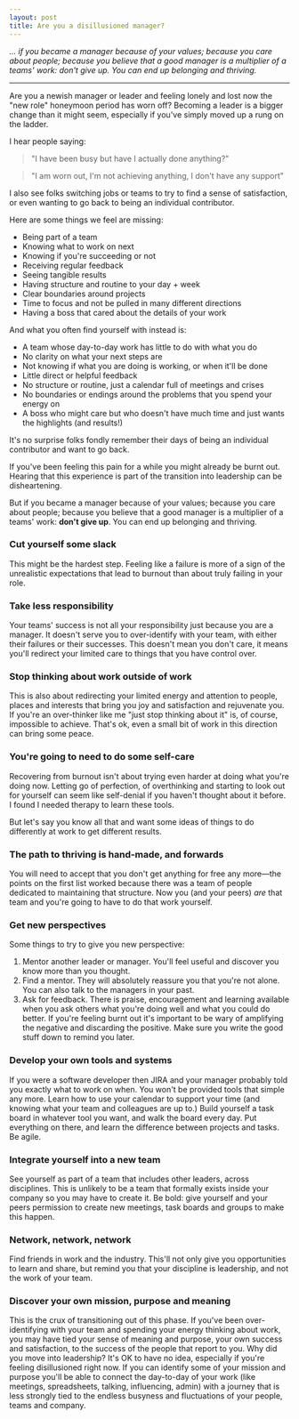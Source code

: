 ```yaml
---
layout: post
title: Are you a disillusioned manager?
---
```

_... if you became a manager because of your values; because you care about people; because you believe that a good manager is a multiplier of a teams' work: don't give up. You can end up belonging and thriving._

<!--more-->
----

Are you a newish manager or leader and feeling lonely and lost now the "new role" honeymoon period has worn off? Becoming a leader is a bigger change than it might seem, especially if you've simply moved up a rung on the ladder.

I hear people saying:

> "I have been busy but have I actually done anything?"

> "I am worn out, I'm not achieving anything, I don't have any support"

I also see folks switching jobs or teams to try to find a sense of satisfaction, or even wanting to go back to being an individual contributor. 
 
Here are some things we feel are missing:
* Being part of a team
* Knowing what to work on next
* Knowing if you're succeeding or not
* Receiving regular feedback
* Seeing tangible results
* Having structure and routine to your day + week
* Clear boundaries around projects
* Time to focus and not be pulled in many different directions
* Having a boss that cared about the details of your work

And what you often find yourself with instead is:
* A team whose day-to-day work has little to do with what you do
* No clarity on what your next steps are
* Not knowing if what you are doing is working, or when it'll be done
* Little direct or helpful feedback
* No structure or routine, just a calendar full of meetings and crises
* No boundaries or endings around the problems that you spend your energy on
* A boss who might care but who doesn't have much time and just wants the highlights (and results!)

It's no surprise folks fondly remember their days of being an individual contributor and want to go back.

If you've been feeling this pain for a while you might already be burnt out. Hearing that this experience is part of the transition into leadership can be disheartening. 

But if you became a manager because of your values; because you care about people; because you believe that a good manager is a multiplier of a teams' work: **don't give up**. You can end up belonging and thriving.

### Cut yourself some slack
This might be the hardest step. Feeling like a failure is more of a sign of the unrealistic expectations that lead to burnout than about truly failing in your role.

### Take less responsibility
Your teams' success is not all your responsibility just because you are a manager. It doesn't serve you to over-identify with your team, with either their failures or their successes. This doesn't mean you don't care, it means you'll redirect your limited care to things that you have control over.

### Stop thinking about work outside of work
This is also about redirecting your limited energy and attention to people, places and interests that bring you joy and satisfaction and rejuvenate you. If you're an over-thinker like me "just stop thinking about it" is, of course, impossible to achieve. That's ok, even a small bit of work in this direction can bring some peace.

### You're going to need to do some self-care
Recovering from burnout isn't about trying even harder at doing what you're doing now. Letting go of perfection, of overthinking and starting to look out for yourself can seem like self-denial if you haven't thought about it before. I found I needed therapy to learn these tools.

But let's say you know all that and want some ideas of things to do differently at work to get different results.

### The path to thriving is hand-made, and forwards
You will need to accept that you don't get anything for free any more—the points on the first list worked because there was a team of people dedicated to maintaining that structure. Now you (and your peers) _are_ that team and you're going to have to do that work yourself. 

### Get new perspectives
Some things to try to give you new perspective:
1. Mentor another leader or manager. You'll feel useful and discover you know more than you thought.
2. Find a mentor. They will absolutely reassure you that you're not alone. You can also talk to the managers in your past. 
3. Ask for feedback. There is praise, encouragement and learning available when you ask others what you're doing well and what you could do better. If you're feeling burnt out it's important to be wary of amplifying the negative and discarding the positive. Make sure you write the good stuff down to remind you later.

### Develop your own tools and systems
If you were a software developer then JIRA and your manager probably told you exactly what to work on when. You won't be provided tools that simple any more. Learn how to use your calendar to support your time (and knowing what your team and colleagues are up to.) Build yourself a task board in whatever tool you want, and walk the board every day. Put everything on there, and learn the difference between projects and tasks. Be agile. 

### Integrate yourself into a new team
See yourself as part of a team that includes other leaders, across disciplines. This is unlikely to be a team that formally exists inside your company so you may have to create it. Be bold: give yourself and your peers permission to create new meetings, task boards and groups to make this happen. 

### Network, network, network
Find friends in work and the industry. This'll not only give you opportunities to learn and share, but remind you that your discipline is leadership, and not the work of your team.

### Discover your own mission, purpose and meaning
This is the crux of transitioning out of this phase. If you've been over-identifying with your team and spending your energy thinking about work, you may have tied your sense of meaning and purpose, your own success and satisfaction, to the success of the people that report to you. Why did you move into leadership? It's OK to have no idea, especially if you're feeling disillusioned right now. If you can identify some of your mission and purpose you'll be able to connect the day-to-day of your work (like meetings, spreadsheets, talking, influencing, admin) with a journey that is less strongly tied to the endless busyness and fluctuations of your people, teams and company. 


